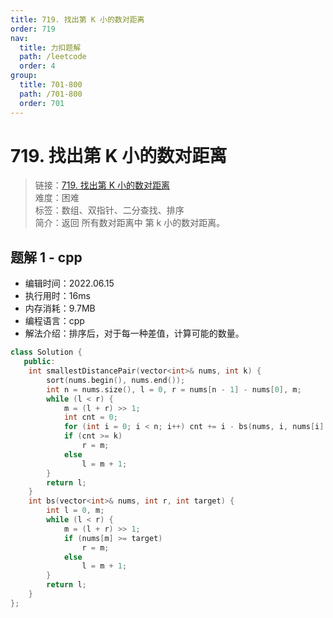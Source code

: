 ```yaml
---
title: 719. 找出第 K 小的数对距离
order: 719
nav:
  title: 力扣题解
  path: /leetcode
  order: 4
group:
  title: 701-800
  path: /701-800
  order: 701
---
```


# 719. 找出第 K 小的数对距离

> 链接：[719. 找出第 K 小的数对距离](https://leetcode.cn/problems/find-k-th-smallest-pair-distance/)  
> 难度：困难  
> 标签：数组、双指针、二分查找、排序  
> 简介：返回 所有数对距离中 第 k 小的数对距离。

## 题解 1 - cpp

- 编辑时间：2022.06.15
- 执行用时：16ms
- 内存消耗：9.7MB
- 编程语言：cpp
- 解法介绍：排序后，对于每一种差值，计算可能的数量。

```cpp
class Solution {
   public:
    int smallestDistancePair(vector<int>& nums, int k) {
        sort(nums.begin(), nums.end());
        int n = nums.size(), l = 0, r = nums[n - 1] - nums[0], m;
        while (l < r) {
            m = (l + r) >> 1;
            int cnt = 0;
            for (int i = 0; i < n; i++) cnt += i - bs(nums, i, nums[i] - m);
            if (cnt >= k)
                r = m;
            else
                l = m + 1;
        }
        return l;
    }
    int bs(vector<int>& nums, int r, int target) {
        int l = 0, m;
        while (l < r) {
            m = (l + r) >> 1;
            if (nums[m] >= target)
                r = m;
            else
                l = m + 1;
        }
        return l;
    }
};
```
